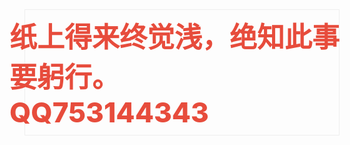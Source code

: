 <!DOCTYPE html>
<html>
<head>
    <title>QQ753144343</title>
    <style>
        .flex-container {
            display: flex;
            justify-content: center;   /* 水平居中 */
            align-items: center;       /* 垂直居中 */
            height: 200px;             /* 容器高度 */
            border: 1px solid #eee;    /* 边框 */
        }
        .highlight-text {
            font-weight: 800;          /* 超粗体 */
            color: #e74c3c;            /* 红色 */
            font-size: 2.5rem;         /* 响应式字体 */
            transform: scale(1.1);     /* 轻微放大 */
        }
    </style>
</head>
<body>
    <div class="flex-container">
        <div class="highlight-text">
            纸上得来终觉浅，绝知此事要躬行。
            <br>QQ753144343
        </div>
    </div>
</body>
</html>
